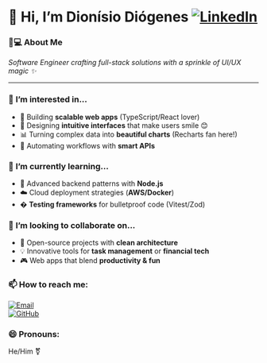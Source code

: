 # 👋 Hi, I’m Dionísio Diógenes [![LinkedIn](https://img.shields.io/badge/-Connect-blue?style=flat&logo=linkedin)](https://www.linkedin.com/in/dionisiodiogenes/)  

### 👨💻 **About Me**  
*Software Engineer crafting full-stack solutions with a sprinkle of UI/UX magic ✨*  

---

### 🎯 **I’m interested in...**  
- 🚀 Building **scalable web apps** (TypeScript/React lover)  
- 🎨 Designing **intuitive interfaces** that make users smile 😊  
- 📊 Turning complex data into **beautiful charts** (Recharts fan here!)  
- 🤖 Automating workflows with **smart APIs**  

### 🌱 **I’m currently learning...**  
- 🔐 Advanced backend patterns with **Node.js**  
- ☁️ Cloud deployment strategies (**AWS/Docker**)  
- � **Testing frameworks** for bulletproof code (Vitest/Zod)  

### 💞️ **I’m looking to collaborate on...**  
- 🧩 Open-source projects with **clean architecture**  
- 💡 Innovative tools for **task management** or **financial tech**  
- 🎮 Web apps that blend **productivity & fun**  

### 📫 **How to reach me:**  
[![Email](https://img.shields.io/badge/-dionisiodiogenesmacedo@gmail.com-c14438?style=flat&logo=gmail&logoColor=white)](mailto:dionisiodiogenesmacedo@gmail.com)  
[![GitHub](https://img.shields.io/badge/-@Dionisio--DM-181717?style=flat&logo=github)](https://github.com/Dionisio-DM)  

### 😄 **Pronouns:**  
He/Him ⚧️  

